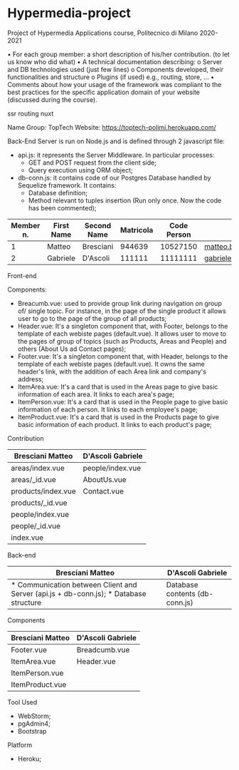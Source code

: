 # Hypermedia-project
Project of Hypermedia Applications course, Politecnico di Milano 2020-2021


• For each group member: a short description of his/her contribution. (to let us know who
did what)
• A technical documentation describing:
o Server and DB technologies used (just few lines)
o Components developed, their functionalities and structure o Plugins (if used) e.g., routing, store, ...
• Comments about how your usage of the framework was compliant to the best practices for the specific application domain of your website (discussed during the course).

ssr 
routing
nuxt


Name Group: TopTech
Website: https://toptech-polimi.herokuapp.com/



Back-End
Server is run on Node.js and is defined through 2 javascript file:
* api.js: it represents the Server Middleware. In particular processes:
  * GET and POST request from the client side;
  * Query execution using ORM object;
* db-conn.js: it contains code of our Postgres Database handled by Sequelize framework. It contains:
  * Database definition;
  * Method relevant to tuples insertion (Run only once. Now the code has been commented);





Member n. | First Name | Second Name| Matricola | Code Person | Email address
--------- |--------- |--------- |--------- |--------- |--------- |
1| Matteo | Bresciani| 944639 | 10527150 | matteo.bresciani@mail.polimi.it
2| Gabriele | D'Ascoli| 111111 | 11111111| gabrieleangelo.dascoli@mail.polimi.it

Front-end



Components:
* Breacumb.vue: used to provide group link during navigation on group of/ single topic. For instance, in the page of the single product it allows user to go to the page of the group of all products;
* Header.vue: It's a singleton component that, with Footer, belongs to the template of each webiste pages (default.vue). It allows user to move to the pages of group of topics (such as Products, Areas and People) and others (About Us ad Contact pages);  
* Footer.vue: It's a singleton component that, with Header, belongs to the template of each webiste pages (default.vue). It owns the same header's link, with the addition of each Area link and company's address;
* ItemArea.vue: It's a card that is used in the Areas page to give basic information of each area. It links to each area's page;
* ItemPerson.vue: It's a card that is used in the People page to give basic information of each person. It links to each employee's page;
* ItemProduct.vue: It's a card that is used in the Products page to give basic information of each product. It links to each product's page;



Contribution


Bresciani Matteo | D'Ascoli Gabriele
--------- |--------- 
areas/index.vue| people/index.vue
areas/_id.vue| AboutUs.vue
products/index.vue| Contact.vue
products/_id.vue|
people/index.vue|
people/_id.vue|
index.vue |


Back-end

Bresciani Matteo | D'Ascoli Gabriele
--------- |---------
* Communication between Client and Server (api.js + db-conn.js); * Database structure| Database contents (db-conn.js)



Components

Bresciani Matteo | D'Ascoli Gabriele
--------- |---------
Footer.vue | Breadcumb.vue
ItemArea.vue | Header.vue
ItemPerson.vue|
ItemProduct.vue|


Tool Used
* WebStorm;
* pgAdmin4;
* Bootstrap

Platform 
* Heroku;






